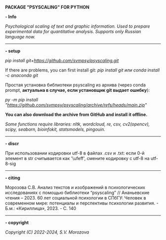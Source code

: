 <!---
title: "README"
date: '2022-09-01'
author: "Morozova S.V."
--->

**PACKAGE "PSYSCALING" FOR PYTHON**

**- Info**

*Psychological scaling of text and graphic information. Used to prepare experimental data for quantitative analysis. Supports only Russian language now.*

---
**- setup**

*pip install git+https://github.com/svmpsy/psyscaling.git*


If there are problems, you can first install git:
*pip install git или conda install -c anaconda git*


Простая установка библиотеки psyscaling из архива (через conda prompt, **актуальна в случае, если установщик git выдает ошибку**):

*py -m pip install "https://github.com/svmpsy/psyscaling/archive/refs/heads/main.zip"*


**You can also download the archive from GitHub and install it offline.**

*Some functions require libraries: nltk, wordcloud, re, csv, cv2(opencv), scipy, seaborn, bioinfokit, statsmodels, pingouin.*

---
**- discr**

При использовании кодировки utf-8 в файлах .csv и .txt: если 0-й элемент в str считывается как '\ufeff', смените кодировку с utf-8 на utf-8-sig

---
**- сiting**

Морозова С.В. Анализ текстов и изображений в психологических исследованиях с помощью библиотеки “psyscaling” // Ананьевские чтения – 2023. 60 лет социальной психологии в СПбГУ: Человек в современном мире: потенциалы и перспективы психологии развития. - Б.м.: «Кириллица», 2023. - С. 140

---
**- copyright**

*Copyright (C) 2022-2024, S.V. Morozova*
